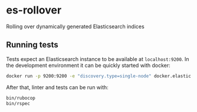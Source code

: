 # es-rollover

Rolling over dynamically generated Elasticsearch indices

## Running tests

Tests expect an Elasticsearch instance to be available at
`localhost:9200`. In the development environment it can be quickly started
with docker:

```bash
docker run -p 9200:9200 -e "discovery.type=single-node" docker.elastic.co/elasticsearch/elasticsearch-oss:6.2.2
```

After that, linter and tests can be run with:

```bash
bin/rubocop
bin/rspec
```
